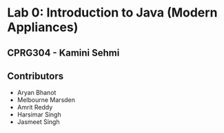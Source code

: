 # Lab 0: Introduction to Java (Modern Appliances)

## CPRG304 - Kamini Sehmi

## Contributors

- Aryan Bhanot
- Melbourne Marsden
- Amrit Reddy
- Harsimar Singh
- Jasmeet Singh
